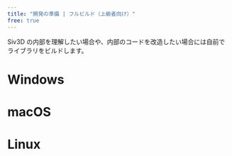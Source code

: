 ```yaml
---
title: "開発の準備 | フルビルド（上級者向け）"
free: true
---
```


Siv3D の内部を理解したい場合や、内部のコードを改造したい場合には自前でライブラリをビルドします。

# Windows


# macOS


# Linux


